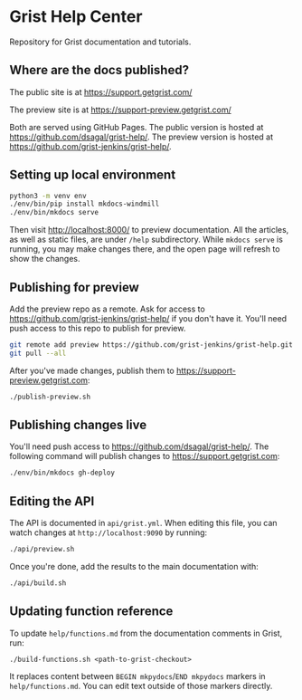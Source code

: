 # Grist Help Center

Repository for Grist documentation and tutorials.

## Where are the docs published?

The public site is at <https://support.getgrist.com/>

The preview site is at <https://support-preview.getgrist.com/>

Both are served using GitHub Pages. The public version is hosted at
<https://github.com/dsagal/grist-help/>. The preview version is hosted at
<https://github.com/grist-jenkins/grist-help/>.

## Setting up local environment

``` sh
python3 -m venv env
./env/bin/pip install mkdocs-windmill
./env/bin/mkdocs serve
```

Then visit <http://localhost:8000/> to preview documentation. All the articles,
as well as static files, are under `/help` subdirectory. While `mkdocs serve`
is running, you may make changes there, and the open page will refresh to show
the changes.

## Publishing for preview

Add the preview repo as a remote. Ask for access to
<https://github.com/grist-jenkins/grist-help/> if you don't have it. You'll
need push access to this repo to publish for preview.

``` sh
git remote add preview https://github.com/grist-jenkins/grist-help.git
git pull --all
```

After you've made changes, publish them to <https://support-preview.getgrist.com>:

``` sh
./publish-preview.sh
```

## Publishing changes live

You'll need push access to <https://github.com/dsagal/grist-help/>. The
following command will publish changes to <https://support.getgrist.com>:

``` sh
./env/bin/mkdocs gh-deploy
```

## Editing the API

The API is documented in `api/grist.yml`.  When editing this file, you
can watch changes at `http://localhost:9090` by running:

``` sh
./api/preview.sh
```

Once you're done, add the results to the main documentation with:

``` sh
./api/build.sh
```

## Updating function reference

To update `help/functions.md` from the documentation comments in Grist, run:

```
./build-functions.sh <path-to-grist-checkout>
```

It replaces content between `BEGIN mkpydocs`/`END mkpydocs` markers in `help/functions.md`. You
can edit text outside of those markers directly.
